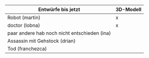 
| Entwürfe bis jetzt                             | 3D-Modell |
|------------------------------------------------|-----------|
| Robot (martin)                                 | x         |
| doctor (lobna)                                 | x         |
| paar andere hab noch nicht entschieden (ina)   |           |
| Assassin mit Gehstock (drian)                  |           |
| Tod (franchezca)                               |           |
